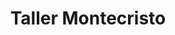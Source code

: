 ---
title: "Taller Montecristo"
url: /caracas/taller-montecristo/
shop: reparación de automóviles
---